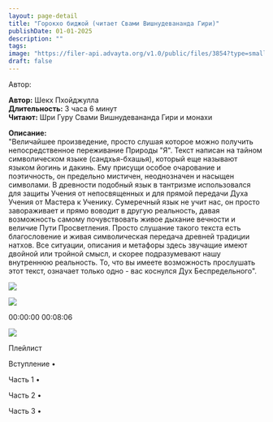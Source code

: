 ```yaml
---
layout: page-detail
title: "Горокхо биджой (читает Свами Вишнудевананда Гири)"
publishDate: 01-01-2025
description: ""
tags:
image: "https://filer-api.advayta.org/v1.0/public/files/3854?type=small"
draft: false
---
```


Автор: 

**Автор:** Шекх Пхойджулла  
**Длительность:** 3 часа 6 минут  
**Читают:** Шри Гуру Свами Вишнудевананда Гири и монахи

**Описание:**  
 "Величайшее произведение, просто слушая которое можно получить непосредственное переживание Природы "Я". Текст написан на тайном символическом языке (сандхья-бхашья), который еще называют языком йогинь и дакинь. Ему присущи особое очарование и поэтичность, он предельно мистичен, неоднозначен и насыщен символами. В древности подобный язык в тантризме использовался для защиты Учения от непосвященных и для прямой передачи Духа Учения от Мастера к Ученику. Сумеречный язык не учит нас, он просто завораживает и прямо воводит в другую реальность, давая возможность самому почувствовать живое дыхание вечности и величие Пути Просветления. Просто слушание такого текста есть благословение и живая символическая передача древней традиции натхов. Все ситуации, описания и метафоры здесь звучащие имеют двойной или тройной смысл, и скорее подразумевают нашу внутреннюю реальность. То, что вы имеете возможность прослушать этот текст, означает только одно - вас коснулся Дух Беспредельного".
  
  
![](/knigi/kodex/img/show-playlist.svg) 

![](https://filer-api.advayta.org/v1.0/public/files/3854?type=medium) 

00:00:00 00:08:06 

![](/knigi/kodex/img/close.svg) 

 Плейлист

Вступление  • 

Часть 1  • 

Часть 2  • 

Часть 3  • 

  
